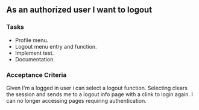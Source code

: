 ## As an authorized user I want to logout

### Tasks
- Profile menu.
- Logout menu entry and function.
- Implement test.
- Documentation.

### Acceptance Criteria
Given I'm a logged in user i can select a logout function. Selecting clears the session and sends me to a logout info page with a clink to login again. I can no longer accessing pages requiring authentication.
